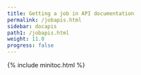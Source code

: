 ```yaml
---
title: Getting a job in API documentation
permalink: /jobapis.html
sidebar: docapis
path1: /jobapis.html
weight: 11.0
progress: false
---
```


{% include minitoc.html %}
